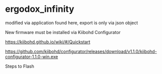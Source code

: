 # ergodox_infinity

modified via application found here, export is only via json object

New firmware must be installed via Kiibohd Configurator

https://kiibohd.github.io/wiki/#/Quickstart

https://github.com/kiibohd/configurator/releases/download/v1.1.0/kiibohd-configurator-1.1.0-win.exe

Steps to Flash
